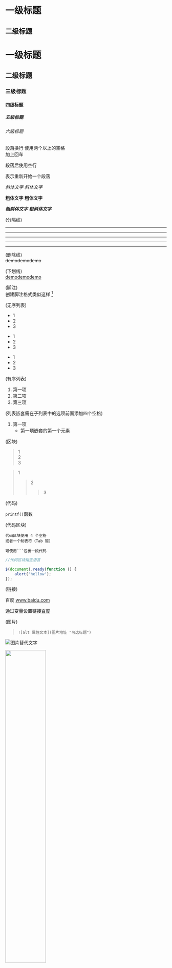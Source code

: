 一级标题
==================

二级标题
-----------------

# 一级标题
## 二级标题
### 三级标题
#### 四级标题
##### 五级标题
###### 六级标题


段落换行 使用两个以上的空格  
加上回车

段落后使用空行

表示重新开始一个段落


*斜体文字*
_斜体文字_

**粗体文字**
__粗体文字__

***粗斜体文字***
___粗斜体文字___



(分隔线)
***
* * *
*****
- - -
-----

(删除线)  
~~demodemodemo~~

(下划线)  
<u>demodemodemo</u>

(脚注)  
创建脚注格式类似这样 [^name]  
[^name]: demodemo

(无序列表)
* 1
* 2
* 3

+ 1
+ 2
+ 3

- 1
- 2
- 3

(有序列表)
1. 第一项
2. 第二项
3. 第三项

(列表嵌套需在子列表中的选项前面添加四个空格)
1. 第一项
    * 第一项嵌套的第一个元素


(区块)
> 1  
> 2  
> 3  

> 1
>> 2
>>> 3


(代码)

`printf()`函数

(代码区块)

    代码区块使用 4 个空格
    或者一个制表符（Tab 键）

```
可使用```包裹一段代码
```

```javascript
//代码区块指定语言

$(document).ready(function () {
    alert('hellow');
});
```

(链接)

百度 www.baidu.com

通过变量设置链接[百度][baidu]

[baidu]: https://www.baidu.com

(图片)
> `![alt 属性文本](图片地址 "可选标题")`

![图片替代文字](https://ss0.bdstatic.com/70cFuHSh_Q1YnxGkpoWK1HF6hhy/it/u=2654041071,937083517&fm=26&gp=0.jpg "可选标题")

<img src="https://ss3.bdstatic.com/70cFv8Sh_Q1YnxGkpoWK1HF6hhy/it/u=1337709790,736487537&fm=26&gp=0.jpg" width="50%">

(表格)

> Markdown 制作表格使用 | 来分隔不同的单元格，使用 - 来分隔表头和其他行  
>
>-: 设置内容和标题栏居右对齐。  
:- 设置内容和标题栏居左对齐。  
:-: 设置内容和标题栏居中对齐。

|表头|表头|
|:---:|:---:|
|单元格|单元格|
|单元格|单元格|

(支持html元素)

使用 <kbd>Ctrl</kbd>+<kbd>Alt</kbd>+<kbd>Del</kbd> 重启电脑

(转义)

**加粗**  
\*\*加粗\*\*


<p id="s">fdsfds</p>  

<style>
#s{
    color: #f00;
    font-size: 50px;
    font-family: "华文彩云"
}
</style>